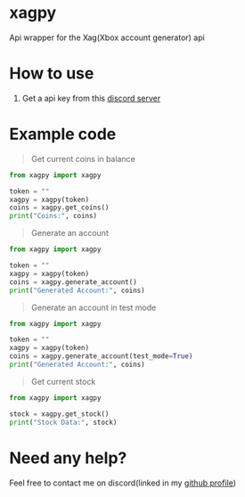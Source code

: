 # xagpy

Api wrapper for the Xag(Xbox account generator) api

# How to use

1. Get a api key from this [discord server](https://discord.gg/Ytbnqh2PvM)

# Example code

> Get current coins in balance

```py
from xagpy import xagpy

token = ""
xagpy = xagpy(token)
coins = xagpy.get_coins()
print("Coins:", coins)
```

> Generate an account

```py
from xagpy import xagpy

token = ""
xagpy = xagpy(token)
coins = xagpy.generate_account()
print("Generated Account:", coins)
```

> Generate an account in test mode

```py
from xagpy import xagpy

token = ""
xagpy = xagpy(token)
coins = xagpy.generate_account(test_mode=True)
print("Generated Account:", coins)
```

> Get current stock

```py
from xagpy import xagpy

stock = xagpy.get_stock()
print("Stock Data:", stock)
```

# Need any help?

Feel free to contact me on discord(linked in my [github profile](https://github.com/dropalways))

